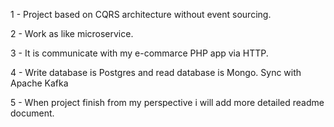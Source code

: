 1 - Project based on CQRS architecture without event sourcing.

2 - Work as like microservice.

3 - It is communicate with my e-commarce PHP app via HTTP.

4 - Write database is Postgres and read database is Mongo. Sync with Apache Kafka

5 - When project finish from my perspective i will add more detailed readme document.